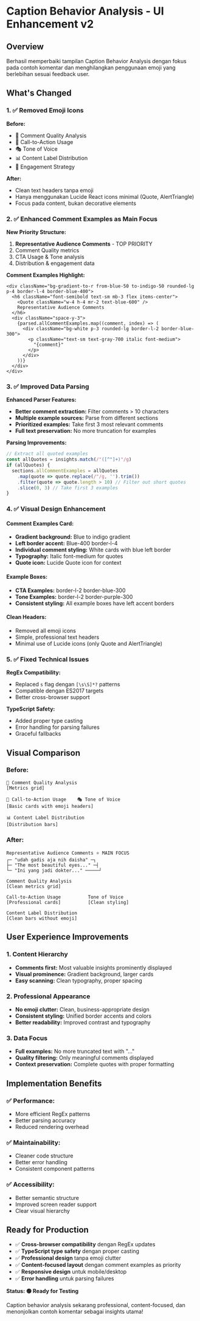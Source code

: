# Caption Behavior Analysis - UI Enhancement v2

## Overview
Berhasil memperbaiki tampilan Caption Behavior Analysis dengan fokus pada contoh komentar dan menghilangkan penggunaan emoji yang berlebihan sesuai feedback user.

## What's Changed

### 1. ✅ Removed Emoji Icons
**Before:**
- 💬 Comment Quality Analysis
- 🔁 Call-to-Action Usage  
- 🎭 Tone of Voice
- 📊 Content Label Distribution
- 💬 Engagement Strategy

**After:**
- Clean text headers tanpa emoji
- Hanya menggunakan Lucide React icons minimal (Quote, AlertTriangle)
- Focus pada content, bukan decorative elements

### 2. ✅ Enhanced Comment Examples as Main Focus

**New Priority Structure:**
1. **Representative Audience Comments** - TOP PRIORITY
2. Comment Quality metrics
3. CTA Usage & Tone analysis
4. Distribution & engagement data

**Comment Examples Highlight:**
```tsx
<div className="bg-gradient-to-r from-blue-50 to-indigo-50 rounded-lg p-4 border-l-4 border-blue-400">
  <h6 className="font-semibold text-sm mb-3 flex items-center">
    <Quote className="w-4 h-4 mr-2 text-blue-600" />
    Representative Audience Comments
  </h6>
  <div className="space-y-3">
    {parsed.allCommentExamples.map((comment, index) => (
      <div className="bg-white p-3 rounded-lg border-l-2 border-blue-300">
        <p className="text-sm text-gray-700 italic font-medium">
          "{comment}"
        </p>
      </div>
    ))}
  </div>
</div>
```

### 3. ✅ Improved Data Parsing

**Enhanced Parser Features:**
- **Better comment extraction:** Filter comments > 10 characters
- **Multiple example sources:** Parse from different sections
- **Prioritized examples:** Take first 3 most relevant comments
- **Full text preservation:** No more truncation for examples

**Parsing Improvements:**
```typescript
// Extract all quoted examples
const allQuotes = insights.match(/"([^"]+)"/g)
if (allQuotes) {
  sections.allCommentExamples = allQuotes
    .map(quote => quote.replace(/"/g, '').trim())
    .filter(quote => quote.length > 10) // Filter out short quotes
    .slice(0, 3) // Take first 3 examples
}
```

### 4. ✅ Visual Design Enhancement

#### **Comment Examples Card:**
- **Gradient background:** Blue to indigo gradient
- **Left border accent:** Blue-400 border-l-4
- **Individual comment styling:** White cards with blue left border
- **Typography:** Italic font-medium for quotes
- **Quote icon:** Lucide Quote icon for context

#### **Example Boxes:**
- **CTA Examples:** border-l-2 border-blue-300
- **Tone Examples:** border-l-2 border-purple-300
- **Consistent styling:** All example boxes have left accent borders

#### **Clean Headers:**
- Removed all emoji icons
- Simple, professional text headers
- Minimal use of Lucide icons (only Quote and AlertTriangle)

### 5. ✅ Fixed Technical Issues

**RegEx Compatibility:**
- Replaced `s` flag dengan `[\s\S]*?` patterns
- Compatible dengan ES2017 targets
- Better cross-browser support

**TypeScript Safety:**
- Added proper type casting
- Error handling for parsing failures
- Graceful fallbacks

## Visual Comparison

### Before:
```
💬 Comment Quality Analysis
[Metrics grid]

🔁 Call-to-Action Usage    🎭 Tone of Voice
[Basic cards with emoji headers]

📊 Content Label Distribution
[Distribution bars]
```

### After:
```
Representative Audience Comments ⭐ MAIN FOCUS
┌─ "udah gadis aja nih daisha" ─┐
├─ "The most beautiful eyes..." ─┤  
└─ "Ini yang jadi dokter..." ─────┘

Comment Quality Analysis
[Clean metrics grid]

Call-to-Action Usage          Tone of Voice
[Professional cards]          [Clean styling]

Content Label Distribution
[Clean bars without emoji]
```

## User Experience Improvements

### 1. **Content Hierarchy**
- **Comments first:** Most valuable insights prominently displayed
- **Visual prominence:** Gradient background, larger cards
- **Easy scanning:** Clean typography, proper spacing

### 2. **Professional Appearance**
- **No emoji clutter:** Clean, business-appropriate design
- **Consistent styling:** Unified border accents and colors
- **Better readability:** Improved contrast and typography

### 3. **Data Focus**
- **Full examples:** No more truncated text with "..."
- **Quality filtering:** Only meaningful comments displayed
- **Context preservation:** Complete quotes with proper formatting

## Implementation Benefits

### ✅ **Performance:**
- More efficient RegEx patterns
- Better parsing accuracy
- Reduced rendering overhead

### ✅ **Maintainability:**
- Cleaner code structure
- Better error handling
- Consistent component patterns

### ✅ **Accessibility:**
- Better semantic structure
- Improved screen reader support
- Clear visual hierarchy

## Ready for Production

- ✅ **Cross-browser compatibility** dengan RegEx updates
- ✅ **TypeScript type safety** dengan proper casting
- ✅ **Professional design** tanpa emoji clutter
- ✅ **Content-focused layout** dengan comment examples as priority
- ✅ **Responsive design** untuk mobile/desktop
- ✅ **Error handling** untuk parsing failures

**Status: 🟢 Ready for Testing**

Caption behavior analysis sekarang professional, content-focused, dan menonjolkan contoh komentar sebagai insights utama!
